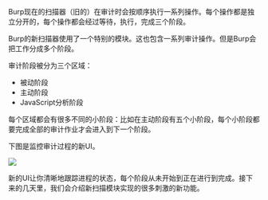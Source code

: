 Burp现在的扫描器（旧的）在审计时会按顺序执行一系列操作。每个操作都是独立分开的，每个操作都会经过等待，执行，完成三个阶段。

Burp的新扫描器使用了一个特别的模块。这也包含一系列审计操作。但是Burp会把工作分成多个阶段。

审计阶段被分为三个区域：

- 被动阶段
- 主动阶段
- JavaScript分析阶段

每个区域都会有很多不同的小阶段：比如在主动阶段有五个小阶段，每个小阶段都要完成全部的审计作业才会进入到下一个阶段。

下图是监控审计过程的新UI。

![](https://portswigger.net/cms/images/db/6d/1496c9035e36-article-audit_items.png)

新的UI让你清晰地跟踪进程的状态，每个阶段从未开始到正在进行到完成。接下来的几天里，我们会介绍新扫描模块实现的很多刺激的新功能。